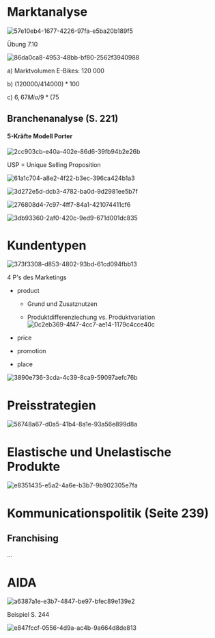 # Marktanalyse

![57e10eb4-1677-4226-97fa-e5ba20b189f5](file:///C:/Users/bsulj/Pictures/Typedown/57e10eb4-1677-4226-97fa-e5ba20b189f5.png)

Übung 7.10

![86da0ca8-4953-48bb-bf80-2562f3940988](file:///C:/Users/bsulj/Pictures/Typedown/86da0ca8-4953-48bb-bf80-2562f3940988.png)

a) Marktvolumen E-Bikes: 120 000 

b) $(12 0000/414 000) *100% = 29%$ 

c) $6,67 Mio/9*(75%) = 555 833$





## Branchenanalyse (S. 221)

#### 5-Kräfte Modell Porter

![2cc903cb-e40a-402e-86d6-39fb94b2e26b](file:///C:/Users/bsulj/Pictures/Typedown/2cc903cb-e40a-402e-86d6-39fb94b2e26b.png)

USP = Unique Selling Proposition



![61a1c704-a8e2-4f22-b3ec-396ca424b1a3](file:///C:/Users/bsulj/Pictures/Typedown/61a1c704-a8e2-4f22-b3ec-396ca424b1a3.png)

![3d272e5d-dcb3-4782-ba0d-9d2981ee5b7f](file:///C:/Users/bsulj/Pictures/Typedown/3d272e5d-dcb3-4782-ba0d-9d2981ee5b7f.png)



![276808d4-7c97-4ff7-84a1-421074411cf6](file:///C:/Users/bsulj/Pictures/Typedown/276808d4-7c97-4ff7-84a1-421074411cf6.png)

![3db93360-2af0-420c-9ed9-671d001dc835](file:///C:/Users/bsulj/Pictures/Typedown/3db93360-2af0-420c-9ed9-671d001dc835.png)



# Kundentypen

![373f3308-d853-4802-93bd-61cd094fbb13](file:///C:/Users/bsulj/Pictures/Typedown/373f3308-d853-4802-93bd-61cd094fbb13.png)



4 P's des Marketings

- product
  
  - Grund und Zusatznutzen
  
  - Produktdifferenziechung vs. Produktvariation
    ![0c2eb369-4f47-4cc7-ae14-1179c4cce40c](file:///C:/Users/bsulj/Pictures/Typedown/0c2eb369-4f47-4cc7-ae14-1179c4cce40c.png)

- price

- promotion

- place

![3890e736-3cda-4c39-8ca9-59097aefc76b](file:///C:/Users/bsulj/Pictures/Typedown/3890e736-3cda-4c39-8ca9-59097aefc76b.png)





# Preisstrategien

![56748a67-d0a5-41b4-8a1e-93a56e899d8a](file:///C:/Users/bsulj/Pictures/Typedown/56748a67-d0a5-41b4-8a1e-93a56e899d8a.png)



# Elastische und Unelastische Produkte

![e8351435-e5a2-4a6e-b3b7-9b902305e7fa](file:///C:/Users/bsulj/Pictures/Typedown/e8351435-e5a2-4a6e-b3b7-9b902305e7fa.png)



# Kommunicationspolitik (Seite 239)

## Franchising

...

# AIDA

![a6387a1e-e3b7-4847-be97-bfec89e139e2](file:///C:/Users/bsulj/Pictures/Typedown/a6387a1e-e3b7-4847-be97-bfec89e139e2.png)



Beispiel S. 244

![e847fccf-0556-4d9a-ac4b-9a664d8de813](file:///C:/Users/bsulj/Pictures/Typedown/e847fccf-0556-4d9a-ac4b-9a664d8de813.png)
